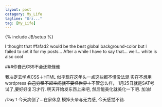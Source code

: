 ```yaml
---
layout: post
catagory: My_Life
tagline: "Orz..."
tag: [My_Life]
---
```

{% include JB/setup %}

I thought that #fafad2 would be the best global background-color but I failed to set it for my posts... After a while I have to say that... well... white is also cool

###~~你自己CSS不会还能怪谁~~

我决定去学点CSS＋HTML 似乎现在这年头一点这些都不懂没法混 实在不想用wordpress ~~自己穷租不起空间就不要怪世界！~~不管怎么样， 1月25日就是SAT考试了,要好好复习才行. 明天开始发东西上来吧, 然后能美化就美化一下吧. 加油!

/Day 1 今天病倒了...在家休息 模掉头晕与无力感, 今天感觉不错.